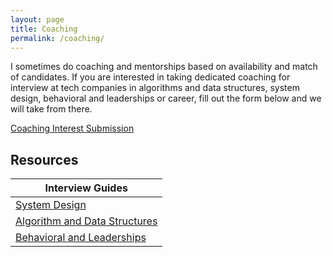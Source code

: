 ```yaml
---
layout: page
title: Coaching
permalink: /coaching/
---
```

I sometimes do coaching and mentorships based on availability and match of candidates. If you are interested in taking dedicated coaching for interview at tech companies in algorithms and data structures, system design, behavioral and leaderships or career, fill out the form below and we will take from there. 

<a href="https://docs.google.com/forms/d/e/1FAIpQLSf1HGwMsQSFxBg3H1sFtacpdnV87uEmqvfLNmXSETZIwpysEQ/viewform?usp=pp_url
" target="_blank">Coaching Interest Submission</a>

## Resources

| Interview Guides   | 
| -------- | 
| [System Design](./system-design) | 
| [Algorithm and Data Structures](./algorithm-data-structures) |
| [Behavioral and Leaderships](./behavioral-leaderships) |


